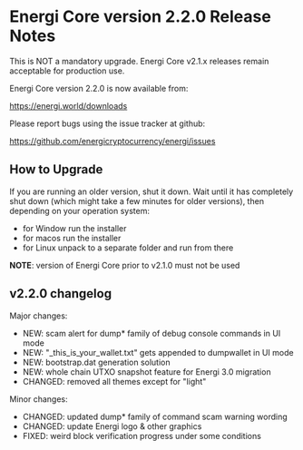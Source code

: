 Energi Core version 2.2.0 Release Notes
=======================================

This is NOT a mandatory upgrade. Energi Core v2.1.x releases remain
acceptable for production use.

Energi Core version 2.2.0 is now available from:

  https://energi.world/downloads

Please report bugs using the issue tracker at github:

  https://github.com/energicryptocurrency/energi/issues


How to Upgrade
--------------

If you are running an older version, shut it down. Wait until it has completely
shut down (which might take a few minutes for older versions), then depending on
your operation system:

* for Window run the installer
* for macos run the installer
* for Linux unpack to a separate folder and run from there

**NOTE**: version of Energi Core prior to v2.1.0 must not be used


v2.2.0 changelog
----------------

Major changes:

* NEW: scam alert for dump* family of debug console commands in UI mode
* NEW: "_this_is_your_wallet.txt" gets appended to dumpwallet in UI mode
* NEW: bootstrap.dat generation solution
* NEW: whole chain UTXO snapshot feature for Energi 3.0 migration
* CHANGED: removed all themes except for "light"

Minor changes:

* CHANGED: updated dump* family of command scam warning wording
* CHANGED: update Energi logo & other graphics
* FIXED: weird block verification progress under some conditions
